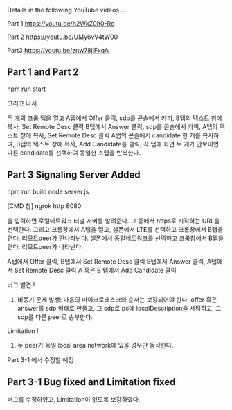 Details in the following YouTube videos ...

Part 1
https://youtu.be/h2WkZ0h0-Rc

Part 2
https://youtu.be/UMy6vV4tW00

Part3
https://youtu.be/znw78jlFxqA

## Part 1 and Part 2
npm run start

그리고 나서

두 개의 크롬 탭을 열고
A탭에서 Offer 클릭, sdp를 콘솔에서 카피, B탭의 텍스트 창에 복사, Set Remote Desc 클릭
B탭에서 Answer 클릭, sdp를 콘솔에서 카피, A탭의 텍스트 창에 복사, Set Remote Desc 클릭
A탭의 콘솔에서 candidate 한 개를 복사하여, B탭의 텍스트 창에 복사, Add Candidate를 클릭, 
각 탭에 화면 두 개가 안보이면 다른 candidate를 선택하여 동일한 스텝을 반복한다. 

## Part 3 Signaling Server Added
npm run build
node server.js

[CMD 창] ngrok http 8080 

을 입력하면 로컬네트워크 터널 서버를 알려준다. 그 중에서 https로 시작하는 URL을 선택한다.
그리고 크롬창에서 A탭을 열고, 셀폰에서 LTE를 선택하고 크롬창에서 B탭을 연다. 리모트peer가 안나타난다.
셀폰에서 동일네트워크를 선택하고 크롬창에서 B탭을 연다. 리모트peer가 나타난다.

A탭에서 Offer 클릭, B탭에서 Set Remote Desc 클릭
B탭에서 Answer 클릭, A탭에서 Set Remote Desc 클릭
A 혹은 B 탭에서 Add Candidate 클릭

버그 발견 !
1. 비동기 문제 발생: 다음의 마이크로태스크의 순서는 보장되어야 한다. 
    offer 혹은 answer를 sdp 형태로 만들고, 
    그 sdp로 pc에 localDescription을 세팅하고, 
    그 sdp를 다른 peer로 송부한다.
    
Limitation !
1. 두 peer가 동일 local area network에 있을 경우만 동작한다.

Part 3-1 에서 수정할 예정

## Part 3-1 Bug fixed and Limitation fixed
버그를 수정하였고, Limitation이 없도록 보강하였다.